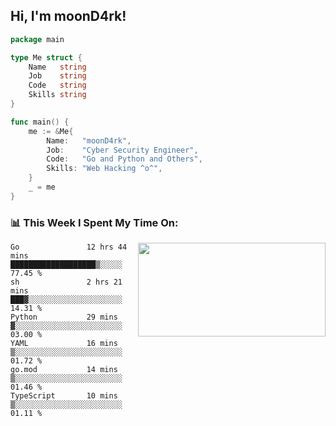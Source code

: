 <h2> Hi, I'm moonD4rk!</h2>

```go
package main

type Me struct {
	Name   string
	Job    string
	Code   string
	Skills string
}

func main() {
	me := &Me{
		Name:   "moonD4rk",
		Job:    "Cyber Security Engineer",
		Code:   "Go and Python and Others",
		Skills: "Web Hacking ^o^",
	}
	_ = me
}
```

<h3>📊 This Week I Spent My Time On:</h3>
<img align='right' src="https://github-readme-stats.vercel.app/api?username=moond4rk&show_icons=true&theme=radical", width="300" height="150">

<!--START_SECTION:waka-->

```text
Go               12 hrs 44 mins  ███████████████████▒░░░░░   77.45 %
sh               2 hrs 21 mins   ███▓░░░░░░░░░░░░░░░░░░░░░   14.31 %
Python           29 mins         ▓░░░░░░░░░░░░░░░░░░░░░░░░   03.00 %
YAML             16 mins         ▒░░░░░░░░░░░░░░░░░░░░░░░░   01.72 %
go.mod           14 mins         ▒░░░░░░░░░░░░░░░░░░░░░░░░   01.46 %
TypeScript       10 mins         ▒░░░░░░░░░░░░░░░░░░░░░░░░   01.11 %
```

<!--END_SECTION:waka-->

